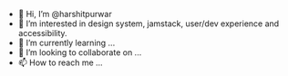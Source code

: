 - 👋 Hi, I’m @harshitpurwar
- 👀 I’m interested in design system, jamstack, user/dev experience and accessibility.  
- 🌱 I’m currently learning ...
- 💞️ I’m looking to collaborate on ...
- 📫 How to reach me ...

<!---
harshitpurwar/harshitpurwar is a ✨ special ✨ repository because its `README.md` (this file) appears on your GitHub profile.
You can click the Preview link to take a look at your changes.
--->
